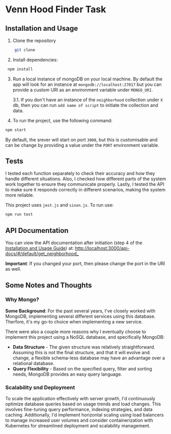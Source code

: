 # Venn Hood Finder Task


## Installation and Usage
1. Clone the repository
```bash
    git clone 
```

2. Install dependencies:
```bash
 npm install
 ```

3. Run a local instance of mongoDB on your local machine. By default the app will look for an instance at ```mongodb://localhost:27017``` but you can provide a custom URI as an environment variable under ```MONGO_URI```. 

    3.1. If you don't have an instance of the `neighborhood` collection under `X` db, then you can run `add name of script` to initiate the collection and data.
    
4. To run the project, use the following command:
```bash
npm start
```
By default, the srever will start on port `3000`, but this is customisable and can be change by providing a value under the `PORT` environment variable.

## Tests
I tested each function separately to check their accuracy and how they handle different situations. Also, I checked how different parts of the system work together to ensure they communicate properly. Lastly, I tested the API to make sure it responds correctly in different scenarios, making the system more reliable.

This project uses `jest.js` and `sinon.js`.
To run use:
```bash
npm run test
```

## API Documentation
You can view the API documentation after initiation (step 4 of the [Installation and Usage Guide](#installation)) at: [http://localhost:3000/api-docs/#/default/get_neighborhood_](#http://localhost:3000/api-docs/#/default/get_neighborhood_)

**Important**: If you changed your port, then please change the port in the URI as well.

## Some Notes and Thoughts
### Why Mongo?
**Some Background**: For the past several years, I've closely worked with MongoDB, implementing several different services using this database. Therfore, it's my go-to choice when implementing a new service.

There were also a couple more reasons why I eventually choose to implement this project using a NoSQL database, and specifically MongoDB:
* **Data Structure** - The given structure was relatively straightforward. Assuming this is not the final structure, and that it will evolve and change, a flexible schema-less database may have an advantage over a relational database. 
* **Query Flexibility** - Based on the specified query, filter and sorting needs, MongoDB provides an easy query language. 

### Scalability snd Deployment
To scale the application effectively with server growth, I'd continuously optimize database queries based on usage trends and load changes. This involves fine-tuning query performance, indexing strategies, and data caching. Additionally, I'd implement horizontal scaling using load balancers to manage increased user volumes and consider containerization with Kubernetes for streamlined deployment and scalability management.